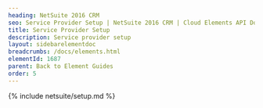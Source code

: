 ```yaml
---
heading: NetSuite 2016 CRM
seo: Service Provider Setup | NetSuite 2016 CRM | Cloud Elements API Docs
title: Service Provider Setup
description: Service provider setup
layout: sidebarelementdoc
breadcrumbs: /docs/elements.html
elementId: 1687
parent: Back to Element Guides
order: 5
---
```


{% include netsuite/setup.md %}